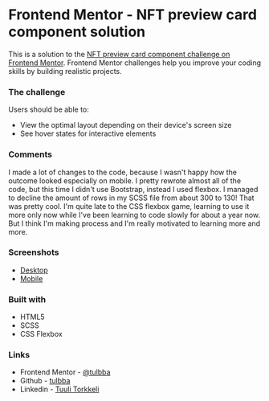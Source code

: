 # Frontend Mentor - NFT preview card component solution

This is a solution to the [NFT preview card component challenge on Frontend Mentor](https://www.frontendmentor.io/challenges/3column-preview-card-component-pH92eAR2-). Frontend Mentor challenges help you improve your coding skills by building realistic projects.

### The challenge

Users should be able to:

- View the optimal layout depending on their device's screen size
- See hover states for interactive elements

### Comments

I made a lot of changes to the code, because I wasn't happy how the outcome looked especially on mobile. I pretty rewrote almost all of the code, but this time I didn't use Bootstrap, instead I used flexbox. I managed to decline the amount of rows in my SCSS file from about 300 to 130! That was pretty cool. I'm quite late to the CSS flexbox game, learning to use it more only now while I've been learning to code slowly for about a year now. But I think I'm making process and I'm really motivated to learning more and more.

### Screenshots

- [Desktop](./images/desktop.png)
- [Mobile](./images/mobile.png)

### Built with

- HTML5
- SCSS
- CSS Flexbox

### Links

- Frontend Mentor - [@tulbba](https://www.frontendmentor.io/profile/tulbba)
- Github - [tulbba](https://github.com/tulbba)
- Linkedin - [Tuuli Torkkeli](https://www.linkedin.com/in/tuulitorkkeli/)
